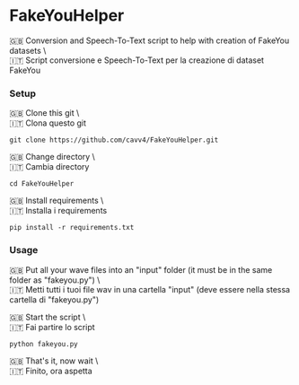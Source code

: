 # FakeYouHelper
 🇬🇧 Conversion and Speech-To-Text script to help with creation of FakeYou datasets \  
 🇮🇹 Script conversione e Speech-To-Text per la creazione di dataset FakeYou

### Setup
🇬🇧 Clone this git \  
🇮🇹 Clona questo git
```
git clone https://github.com/cavv4/FakeYouHelper.git
```
🇬🇧 Change directory \  
🇮🇹 Cambia directory
```
cd FakeYouHelper
```
🇬🇧 Install requirements \  
🇮🇹 Installa i requirements
```
pip install -r requirements.txt
```
### Usage
🇬🇧 Put all your wave files into an "input" folder (it must be in the same folder as "fakeyou.py") \  
🇮🇹 Metti tutti i tuoi file wav in una cartella "input" (deve essere nella stessa cartella di "fakeyou.py")  
  
🇬🇧 Start the script \  
🇮🇹 Fai partire lo script
```
python fakeyou.py
```
🇬🇧 That's it, now wait \  
🇮🇹 Finito, ora aspetta